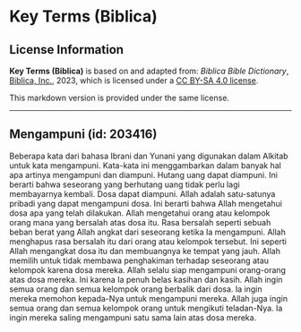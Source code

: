 # Key Terms (Biblica)

## License Information

**Key Terms (Biblica)** is based on and adapted from: _Biblica Bible Dictionary_, [Biblica, Inc.](https://www.biblica.com/), 2023, which is licensed under a [CC BY-SA 4.0 license](https://creativecommons.org/licenses/by-sa/4.0/legalcode.en).

This markdown version is provided under the same license.



--------------------------------

## Mengampuni (id: 203416)

Beberapa kata dari bahasa Ibrani dan Yunani yang digunakan dalam Alkitab untuk kata mengampuni. Kata\-kata ini menggambarkan dalam banyak hal apa artinya mengampuni dan diampuni. Hutang uang dapat diampuni. Ini berarti bahwa seseorang yang berhutang uang tidak perlu lagi membayarnya kembali. Dosa dapat diampuni. Allah adalah satu\-satunya pribadi yang dapat mengampuni dosa. Ini berarti bahwa Allah mengetahui dosa apa yang telah dilakukan. Allah mengetahui orang atau kelompok orang mana yang bersalah atas dosa itu. Rasa bersalah seperti sebuah beban berat yang Allah angkat dari seseorang ketika Ia mengampuni. Allah menghapus rasa bersalah itu dari orang atau kelompok tersebut. Ini seperti Allah mengangkat dosa itu dan membuangnya ke tempat yang jauh. Allah memilih untuk tidak membawa penghakiman terhadap seseorang atau kelompok karena dosa mereka. Allah selalu siap mengampuni orang\-orang atas dosa mereka. Ini karena Ia penuh belas kasihan dan kasih. Allah ingin semua orang dan semua kelompok orang berbalik dari dosa. Ia ingin mereka memohon kepada\-Nya untuk mengampuni mereka. Allah juga ingin semua orang dan semua kelompok orang untuk mengikuti teladan\-Nya. Ia ingin mereka saling mengampuni satu sama lain atas dosa mereka.


